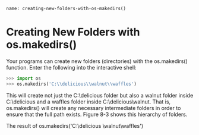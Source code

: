 ```ngMeta
name: creating-new-folders-with-os-makedirs()
```
# Creating New Folders with os.makedirs()
Your programs can create new folders (directories) with the os.makedirs() function. Enter the following into the interactive shell:

```python
>>> import os
>>> os.makedirs('C:\\delicious\\walnut\\waffles')
```
This will create not just the C:\delicious folder but also a walnut folder inside C:\delicious and a waffles folder inside C:\delicious\walnut. That is, os.makedirs() will create any necessary intermediate folders in order to ensure that the full path exists. Figure 8-3 shows this hierarchy of folders.

<!-- ![image](assets/000036.jpg)
 -->
The result of os.makedirs('C:\\delicious \\walnut\\waffles')